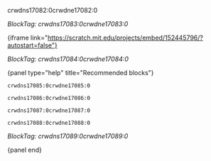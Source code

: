 crwdns17082:0crwdne17082:0

*BlockTag: crwdns17083:0crwdne17083:0*

{iframe link="https://scratch.mit.edu/projects/embed/152445796/?autostart=false"}

*BlockTag: crwdns17084:0crwdne17084:0*

{panel type="help" title="Recommended blocks"}

<pre><code class="scratch:split:random">crwdns17085:0crwdne17085:0
</code></pre>

<pre><code class="scratch:split:random">crwdns17086:0crwdne17086:0
</code></pre>

<pre><code class="scratch:split:random">crwdns17087:0crwdne17087:0
</code></pre>

<pre><code class="scratch:split:random">crwdns17088:0crwdne17088:0
</code></pre>

*BlockTag: crwdns17089:0crwdne17089:0*

{panel end}